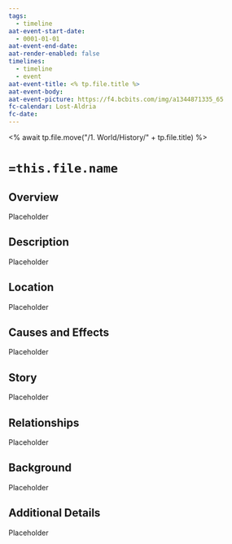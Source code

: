 ```yaml
---
tags:
  - timeline
aat-event-start-date:
  - 0001-01-01
aat-event-end-date: 
aat-render-enabled: false
timelines:
  - timeline
  - event
aat-event-title: <% tp.file.title %>
aat-event-body: 
aat-event-picture: https://f4.bcbits.com/img/a1344871335_65
fc-calendar: Lost-Aldria
fc-date:
---
```

<% await tp.file.move("/1. World/History/" + tp.file.title) %>
# `=this.file.name`
## Overview

Placeholder

## Description
Placeholder

## Location
Placeholder

## Causes and Effects
Placeholder

## Story
Placeholder

## Relationships
Placeholder

## Background
Placeholder

## Additional Details
Placeholder


